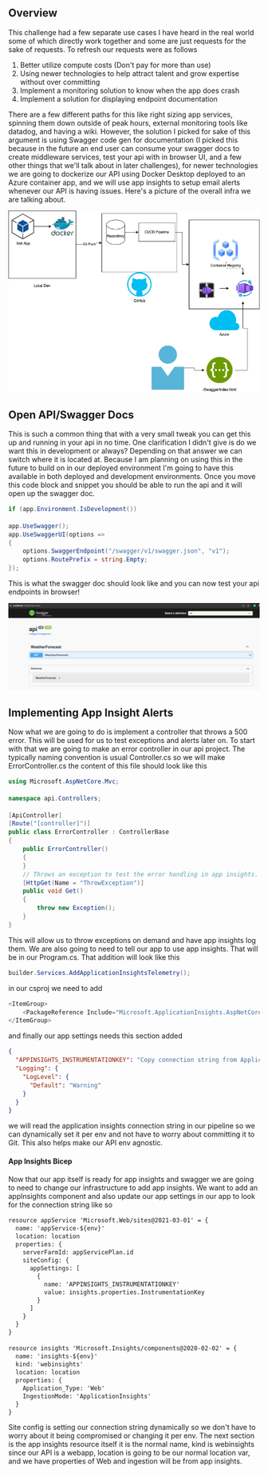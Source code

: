 ## Overview

This challenge had a few separate use cases I have heard in the real world some of which directly work together and some are just requests for the sake of requests. To refresh our requests were as follows

1. Better utilize compute costs (Don't pay for more than use)
1. Using newer technologies to help attract talent and grow expertise without over committing
1. Implement a monitoring solution to know when the app does crash
1. Implement a solution for displaying endpoint documentation

There are a few different paths for this like right sizing app services, spinning them down outside of peak hours, external monitoring tools like datadog, and having a wiki. However, the solution I picked for sake of this argument is using Swagger code gen for documentation (I picked this because in the future an end user can consume your swagger docs to create middleware services, test your api with in browser UI, and a few other things that we'll talk about in later challenges), for newer technologies we are going to dockerize our API using Docker Desktop deployed to an Azure container app, and we will use app insights to setup email alerts whenever our API is having issues. Here's a picture of the overall infra we are talking about.

![Solution](media/Solution1.png "Solution")

## Open API/Swagger Docs

This is such a common thing that with a very small tweak you can get this up and running in your api in no time. One clarification I didn't give is do we want this in development or always? Depending on that answer we can switch where it is located at. Because I am planning on using this in the future to build on in our deployed environment I'm going to have this available in both deployed and development environments. Once you move this code block and snippet you should be able to run the api and it will open up the swagger doc.

```cs
if (app.Environment.IsDevelopment())

app.UseSwagger();
app.UseSwaggerUI(options =>
{
    options.SwaggerEndpoint("/swagger/v1/swagger.json", "v1");
    options.RoutePrefix = string.Empty;
});
```

This is what the swagger doc should look like and you can now test your api endpoints in browser!

![Swagger](media/Swagger.png "Swagger")

## Implementing App Insight Alerts

Now what we are going to do is implement a controller that throws a 500 error. This will be used for us to test exceptions and alerts later on. To start with that we are going to make an error controller in our api project. The typically naming convention is usual <Thing>Controller.cs so we will make ErrorController.cs the content of this file should look like this

```cs
using Microsoft.AspNetCore.Mvc;

namespace api.Controllers;

[ApiController]
[Route("[controller]")]
public class ErrorController : ControllerBase
{
    public ErrorController()
    {
    }
    // Throws an exception to test the error handling in app insights.
    [HttpGet(Name = "ThrowException")]
    public void Get()
    {
        throw new Exception();
    }
}
```

This will allow us to throw exceptions on demand and have app insights log them. We are also going to need to tell our app to use app insights. That will be in our Program.cs. That addition will look like this

```cs
builder.Services.AddApplicationInsightsTelemetry();
```

in our csproj we need to add

```cs
<ItemGroup>
    <PackageReference Include="Microsoft.ApplicationInsights.AspNetCore" Version="2.16.0" />
</ItemGroup>
```

and finally our app settings needs this section added

```json
{
  "APPINSIGHTS_INSTRUMENTATIONKEY": "Copy connection string from Application Insights Resource Overview",
  "Logging": {
    "LogLevel": {
      "Default": "Warning"
    }
  }
}
```

we will read the application insights connection string in our pipeline so we can dynamically set it per env and not have to worry about committing it to Git. This also helps make our API env agnostic.

#### App Insights Bicep

Now that our app itself is ready for app insights and swagger we are going to need to change our infrastructure to add app insights. We want to add an appInsights component and also update our app settings in our app to look for the connection string like so

```bicep
resource appService 'Microsoft.Web/sites@2021-03-01' = {
  name: 'appService-${env}'
  location: location
  properties: {
    serverFarmId: appServicePlan.id
    siteConfig: {
      appSettings: [
        {
          name: 'APPINSIGHTS_INSTRUMENTATIONKEY'
          value: insights.properties.InstrumentationKey
        }
      ]
    }
  }
}

resource insights 'Microsoft.Insights/components@2020-02-02' = {
  name: 'insights-${env}'
  kind: 'webinsights'
  location: location
  properties: {
    Application_Type: 'Web'
    IngestionMode: 'ApplicationInsights'
  }
}
```

Site config is setting our connection string dynamically so we don't have to worry about it being compromised or changing it per env. The next section is the app insights resource itself it is the normal name, kind is webinsights since our API is a webapp, location is going to be our normal location var, and we have properties of Web and ingestion will be from app insights.
